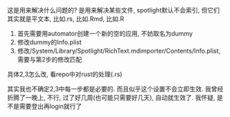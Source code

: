 这是用来解决什么问题的? 是用来解决某些文件, spotlight默认不会索引, 但它们其实就是平文本, 比如.rs, 比如.Rmd, 比如.R

1. 首先需要用automator创建一个新的空的应用, 不妨取名为dummy
2. 修改dummy的Info.plist
3. 修改/System/Library/Spotlight/RichText.mdimporter/Contents/Info.plist, 需要与第2步的修改匹配

具体2,3怎么改, 看repo中对rust的处理(.rs)

其实我也不确定2,3中每一步都是必要的. 而且似乎这个设置不会立即生效. 我曾经折腾了一晚上, 不行, 过了好几周(也可能只需要好几天), 自动就生效了. 我怀疑, 是不是需要登出再login就行了
